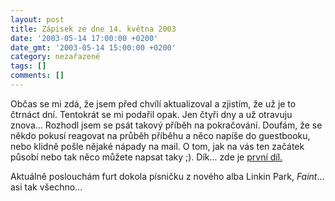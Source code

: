 ```yaml
---
layout: post
title: Zápisek ze dne 14. května 2003
date: '2003-05-14 17:00:00 +0200'
date_gmt: '2003-05-14 15:00:00 +0200'
category: nezařazené
tags: []
comments: []
---
```

<p>Občas se mi zdá, že jsem před chvílí
aktualizoval a zjistím, že už je to čtrnáct dní. Tentokrát se mi podařil opak. Jen
čtyři dny a už otravuju znova... Rozhodl jsem se psát takový příběh na
pokračování. Doufám, že se někdo pokusí reagovat na průběh příběhu a něco
napíše do guestbooku, nebo klidně pošle nějaké nápady na mail. O tom, jak na vás
ten začátek působí nebo tak něco můžete napsat taky ;). Dík... zde je <a
href="art.php?a=serial1.htm">první díl.</a></p>
<p>Aktuálně poslouchám furt dokola písničku
z nového alba Linkin Park, <i title="tady býval odkaz na soubor 'lp.htm'">Faint</i>... asi tak všechno...</p>
